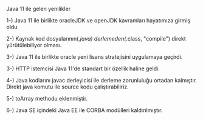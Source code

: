 Java 11 ile gelen yenilikler

1-) Java 11 ile birlikte oracleJDK ve openJDK kavramları hayatımıza girmiş oldu 

2-) Kaynak kod dosyalarının(*.java) derlemeden(*.class, "compile") direkt yürütülebiliyor olması.

3-) Java 11 ile birlikte oracle yeni lisans stratejisini uygulamaya geçirdi.

3-) HTTP istemcisi Java 11'de standart bir özellik haline geldi.

4-) Java kodlarını javac derleyicisi ile derleme zorunluluğu ortadan kalmıştır. Direkt java komutu ile source kodu çalıştırabiliriz.

5-) toArray methodu eklenmiştir.

6-) Java SE içindeki Java EE ile CORBA modülleri kaldırılmıştır.

